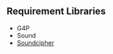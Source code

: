 ## Requirement Libraries

- G4P
- Sound
- [Soundcipher](https://explodingart.com/soundcipher/download.html)
